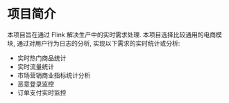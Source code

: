 # 项目简介

本项目旨在通过 Flink 解决生产中的实时需求处理. 本项目选择比较通用的电商模块, 通过对用户行为日志的分析, 实现以下需求的实时统计或分析:

- 实时热门商品统计
- 实时流量统计
- 市场营销商业指标统计分析
- 恶意登录监控
- 订单支付实时监控

